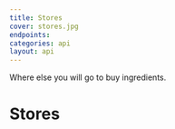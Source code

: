 ```yaml
---
title: Stores
cover: stores.jpg
endpoints: 
categories: api
layout: api    
---
```

Where else you will go to buy ingredients.
<!--more-->

# Stores
